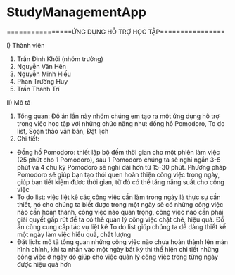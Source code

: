 # StudyManagementApp
================ỨNG DỤNG HỖ TRỢ HỌC TẬP================

I) Thành viên
  1. Trần Đình Khôi (nhóm trưởng)
  2. Nguyễn Văn Hên
  3. Nguyễn Minh Hiếu
  4. Phan Trường Huy
  5. Trần Thanh Trí

II) Mô tả
  1. Tổng quan:
 Đồ án lần này nhóm chúng em tạo ra một ứng dụng hỗ trợ trong việc học tập với những chức năng như: đồng hồ Pomodoro, To do list, Soạn thảo văn bản, Đặt lịch
  2. Chi tiết:
  - Đồng hồ Pomodoro: thiết lập bộ đếm thời gian cho một phiên làm việc (25 phút cho 1 Pomodoro), sau 1 Pomodoro chúng ta sẽ nghỉ ngắn 3-5 phút và 4 chu kỳ Pomodoro 
  sẽ nghỉ dài hơn từ 15-30 phút. Phương pháp Pomodoro sẽ giúp bạn tạo thói quen hoàn thiện công việc trong ngày, giúp bạn tiết kiệm được thời gian, từ đó có thể tăng
  năng suất cho công việc
  - To do list: việc liệt kê các công việc cần làm trong ngày là thực sự cần thiết, nó cho chúng ta biết được trong một ngày sẽ có những công việc nào cần hoàn thành,
  công việc nào quan trọng, công việc nào cần phải giải quyết gấp rút để ta có thể quản lý công việc chặt chẽ, hiệu quả. Đồ án cũng cung cấp tác vụ liệt kê To do list
  giúp chúng ta dễ dàng thiết kế một ngày làm việc hiểu quả, chất lượng
  - Đặt lịch: mô tả tổng quan những công việc nào chưa hoàn thành lên màn hình chính, khi ta nhấn vào một ngày bất kỳ thì thể hiện chi tiết những công việc ở ngày đó
  giúp cho việc quản lý công việc trong từng ngày được hiệu quả hơn
